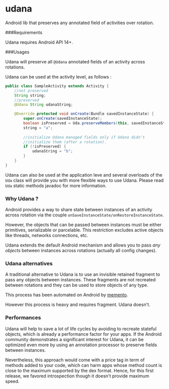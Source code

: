 # udana
Android lib that preserves any annotated field of activities over rotation.

###Requirements

Udana requires Android API 14+.

###Usages 

Udana will preserve all `@Udana` annotated fields of an activity across rotations.

Udana can be used at the activity level, as follows :

```java
public class SampleActivity extends Activity {
    //not preserved
    String string;
    //preserved
    @Udana String udanaString;

    @Override protected void onCreate(Bundle savedInstanceState) {
        super.onCreate(savedInstanceState);
        boolean isPreserved = Uda.preserveMembers(this, savedInstanceState);
        string = "a";
        
        //initialize Udana managed fields only if Udana didn't
        //initialize them (after a rotation).
        if (!isPreserved) {
            udanaString = "b";
        }
    }
}
```

Udana can also be used at the application leve and several overloads of the `Uda` class will provide you with more flexible ways to use Udana. Please read `Uda` static methods javadoc for more information.

### Why Udana ?

Android provides a way to share state between instances of an activity across rotation via the couple `onSaveInstanceState/onRestoreInstanceState`. 

However, the objects that can be passed between instances must be either primitives, serializable or parcelable. This restriction excludes active objects like threads, networks connections, etc.

Udana extends the default Android mechanism and allows you to pass *any objects* between instances across rotations (actually all config changes).

### Udana alternatives 

A traditional alternative to Udana is to use an invisible retained fragment to pass any objects between instances. These fragments are not recreated between rotations and they can be used to store objects of any type.

This process has been automated on Android by [memento](https://github.com/mttkay/memento).

However this process is heavy and requires fragment. Udana doesn't.

### Performances

Udana will help to save a lot of life cycles by avoiding to recreate stateful objects, which is already a performance factor for your apps. If the Android community demonstrates a significant interest for Udana, it can be optimized even more by using an annotation processor to preserve fields between instances.

Nevertheless, this approach would come with a price tag in term of methods added to your code, which can harm apps whose method count is close to the maximum supported by the dex format. Hence, for this first release, we favored introspection though it doesn't provide maximum speed.
